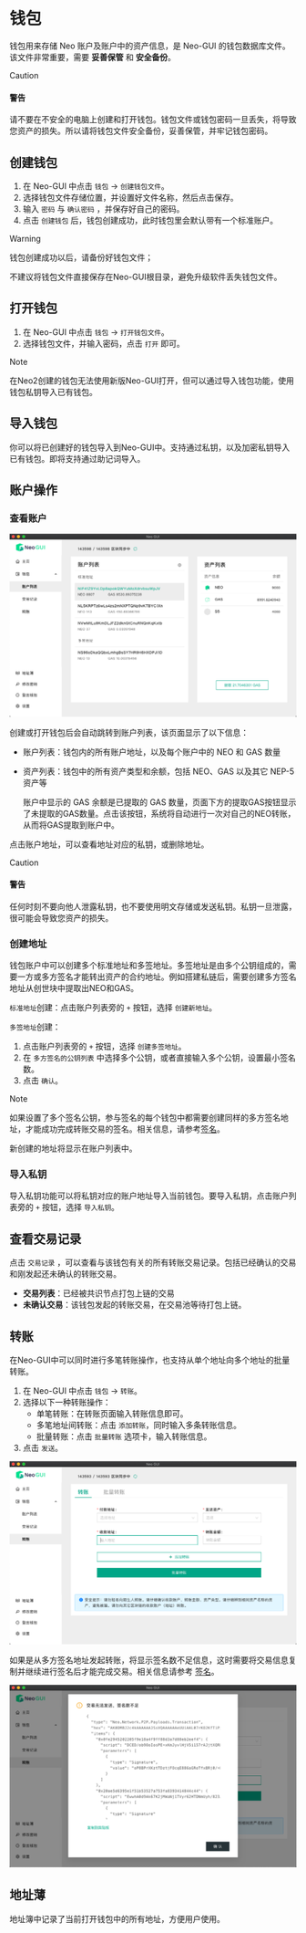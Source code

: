 # 钱包

钱包用来存储 Neo 账户及账户中的资产信息，是 Neo-GUI 的钱包数据库文件。该文件非常重要，需要 **妥善保管** 和 **安全备份**。

> [!CAUTION]
>
> #### 警告
>
> 请不要在不安全的电脑上创建和打开钱包。钱包文件或钱包密码一旦丢失，将导致您资产的损失。所以请将钱包文件安全备份，妥善保管，并牢记钱包密码。
>

## 创建钱包

1. 在 Neo-GUI 中点击 `钱包` -> `创建钱包文件`。
2. 选择钱包文件存储位置，并设置好文件名称，然后点击保存。
3. 输入 `密码` 与 `确认密码` ，并保存好自己的密码。
4. 点击 `创建钱包` 后，钱包创建成功，此时钱包里会默认带有一个标准账户。

> [!Warning]
>
> 钱包创建成功以后，请备份好钱包文件；
>
> 不建议将钱包文件直接保存在Neo-GUI根目录，避免升级软件丢失钱包文件。

## 打开钱包

1. 在 Neo-GUI 中点击 `钱包` -> `打开钱包文件`。
2. 选择钱包文件，并输入密码，点击 `打开` 即可。

> [!Note]
>
> 在Neo2创建的钱包无法使用新版Neo-GUI打开，但可以通过导入钱包功能，使用钱包私钥导入已有钱包。

## 导入钱包

你可以将已创建好的钱包导入到Neo-GUI中。支持通过私钥，以及加密私钥导入已有钱包。即将支持通过助记词导入。

## 账户操作

### 查看账户

![](../assets/guiWallet.png)

创建或打开钱包后会自动跳转到账户列表，该页面显示了以下信息：

- 账户列表：钱包内的所有账户地址，以及每个账户中的 NEO 和 GAS 数量

- 资产列表：钱包中的所有资产类型和余额，包括 NEO、GAS 以及其它 NEP-5 资产等

  账户中显示的 GAS 余额是已提取的 GAS 数量，页面下方的提取GAS按钮显示了未提取的GAS数量。点击该按钮，系统将自动进行一次对自己的NEO转账，从而将GAS提取到账户中。

点击账户地址，可以查看地址对应的私钥，或删除地址。

> [!CAUTION]
>
> #### 警告
>
> 任何时刻不要向他人泄露私钥，也不要使用明文存储或发送私钥。私钥一旦泄露，很可能会导致您资产的损失。

### 创建地址

钱包账户中可以创建多个标准地址和多签地址。多签地址是由多个公钥组成的，需要一方或多方签名才能转出资产的合约地址。例如搭建私链后，需要创建多方签名地址从创世块中提取出NEO和GAS。

`标准地址`创建：点击账户列表旁的 `+` 按钮，选择 `创建新地址`。

`多签地址`创建：

1. 点击账户列表旁的 `+` 按钮，选择 `创建多签地址`。
2. 在 `多方签名的公钥列表` 中选择多个公钥，或者直接输入多个公钥，设置最小签名数。
3. 点击 `确认`。

> [!Note]
>
> 如果设置了多个签名公钥，参与签名的每个钱包中都需要创建同样的多方签名地址，才能成功完成转账交易的签名。相关信息，请参考[签名](advanced.md)。

新创建的地址将显示在账户列表中。

### 导入私钥

导入私钥功能可以将私钥对应的账户地址导入当前钱包。要导入私钥，点击账户列表旁的 `+` 按钮，选择 `导入私钥`。

## 查看交易记录

点击 `交易记录` ，可以查看与该钱包有关的所有转账交易记录。包括已经确认的交易和刚发起还未确认的转账交易。

+ **交易列表**：已经被共识节点打包上链的交易
+ **未确认交易**：该钱包发起的转账交易，在交易池等待打包上链。

## 转账

在Neo-GUI中可以同时进行多笔转账操作，也支持从单个地址向多个地址的批量转账。

1. 在 Neo-GUI 中点击 `钱包` -> `转账`。
2. 选择以下一种转账操作：
   - 单笔转账：在转账页面输入转账信息即可。
   - 多笔地址间转账：点击 `添加转账`，同时输入多条转账信息。
   - 批量转账：点击 `批量转账` 选项卡，输入转账信息。
3. 点击 `发送`。

![](../assets/guiTransfer.png)

如果是从多方签名地址发起转账，将显示签名数不足信息，这时需要将交易信息复制并继续进行签名后才能完成交易。相关信息请参考 [签名](advanced.md)。

![](../assets/sign_1.png)

## 地址薄

地址簿中记录了当前打开钱包中的所有地址，方便用户使用。
